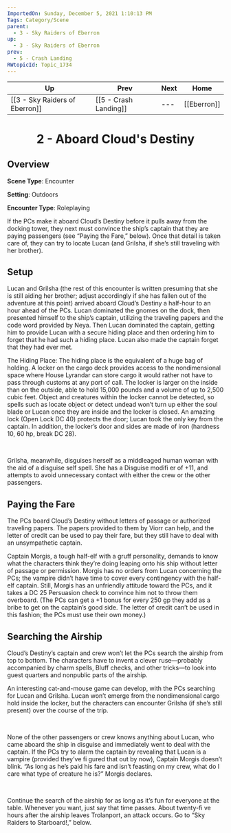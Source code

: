 ```yaml
---
ImportedOn: Sunday, December 5, 2021 1:10:13 PM
Tags: Category/Scene
parent:
  - 3 - Sky Raiders of Eberron
up:
  - 3 - Sky Raiders of Eberron
prev:
  - 5 - Crash Landing
RWtopicId: Topic_1734
---
```


| Up | Prev | Next | Home |
|----|------|------|------|
| [[3 - Sky Raiders of Eberron]] | [[5 - Crash Landing]] | --- | [[Eberron]] |

# <center>2 - Aboard Cloud's Destiny</center>

## Overview

**Scene Type**: Encounter

**Setting**: Outdoors

**Encounter Type**: Roleplaying

If the PCs make it aboard Cloud’s Destiny before it pulls away from the docking tower, they next must convince the ship’s captain that they are paying passengers (see “Paying the Fare,” below). Once that detail is taken care of, they can try to locate Lucan (and Grilsha, if she’s still traveling with her brother).

## Setup

Lucan and Grilsha (the rest of this encounter is written presuming that she is still aiding her brother; adjust accordingly if she has fallen out of the adventure at this point) arrived aboard Cloud’s Destiny a half-hour to an hour ahead of the PCs. Lucan dominated the gnomes on the dock, then presented himself to the ship’s captain, utilizing the traveling papers and the code word provided by Neya. Then Lucan dominated the captain, getting him to provide Lucan with a secure hiding place and then ordering him to forget that he had such a hiding place. Lucan also made the captain forget that they had ever met.

The Hiding Place: The hiding place is the equivalent of a huge bag of holding. A locker on the cargo deck provides access to the nondimensional space where House Lyrandar can store cargo it would rather not have to pass through customs at any port of call. The locker is larger on the inside than on the outside, able to hold 15,000 pounds and a volume of up to 2,500 cubic feet. Object and creatures within the locker cannot be detected, so spells such as locate object or detect undead won’t turn up either the soul blade or Lucan once they are inside and the locker is closed. An amazing lock (Open Lock DC 40) protects the door; Lucan took the only key from the captain. In addition, the locker’s door and sides are made of iron (hardness 10, 60 hp, break DC 28). 

 

Grilsha, meanwhile, disguises herself as a middleaged human woman with the aid of a disguise self spell. She has a Disguise modifi er of +11, and attempts to avoid unnecessary contact with either the crew or the other passengers.

## Paying the Fare

The PCs board Cloud’s Destiny without letters of passage or authorized traveling papers. The papers provided to them by Viorr can help, and the letter of credit can be used to pay their fare, but they still have to deal with an unsympathetic captain.

Captain Morgis, a tough half-elf with a gruff personality, demands to know what the characters think they’re doing leaping onto his ship without letter of passage or permission. Morgis has no orders from Lucan concerning the PCs; the vampire didn’t have time to cover every contingency with the half-elf captain. Still, Morgis has an unfriendly attitude toward the PCs, and it takes a DC 25 Persuasion check to convince him not to throw them overboard. (The PCs can get a +1 bonus for every 250 gp they add as a bribe to get on the captain’s good side. The letter of credit can’t be used in this fashion; the PCs must use their own money.)

## Searching the Airship

Cloud’s Destiny’s captain and crew won’t let the PCs search the airship from top to bottom. The characters have to invent a clever ruse—probably accompanied by charm spells, Bluff checks, and other tricks—to look into guest quarters and nonpublic parts of the airship.

An interesting cat-and-mouse game can develop, with the PCs searching for Lucan and Grilsha. Lucan won’t emerge from the nondimensional cargo hold inside the locker, but the characters can encounter Grilsha (if she’s still present) over the course of the trip. 

 

None of the other passengers or crew knows anything about Lucan, who came aboard the ship in disguise and immediately went to deal with the captain. If the PCs try to alarm the captain by revealing that Lucan is a vampire (provided they’ve fi gured that out by now), Captain Morgis doesn’t blink. “As long as he’s paid his fare and isn’t feasting on my crew, what do I care what type of creature he is?” Morgis declares. 

 

Continue the search of the airship for as long as it’s fun for everyone at the table. Whenever you want, just say that time passes. About twenty-fi ve hours after the airship leaves Trolanport, an attack occurs. Go to “Sky Raiders to Starboard!,” below.
